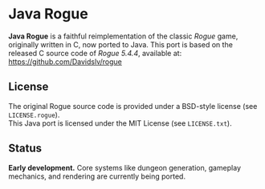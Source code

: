 # Java Rogue

**Java Rogue** is a faithful reimplementation of the classic *Rogue* game, originally written in C, now ported to Java.
This port is based on the released C source code of *Rogue 5.4.4*, available at:  
https://github.com/Davidslv/rogue

## License
The original Rogue source code is provided under a BSD-style license (see `LICENSE.rogue`).  
This Java port is licensed under the MIT License (see `LICENSE.txt`).

## Status
**Early development.** Core systems like dungeon generation, gameplay mechanics, and rendering are currently being ported.
